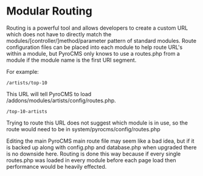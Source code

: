 # Modular Routing

Routing is a powerful tool and allows developers to create a custom URL which does not have to directly match the modules/[controller/]method/parameter pattern of standard modules. Route configuration files can be placed into each module to help route URL's within a module, but PyroCMS only knows to use a routes.php from a module if the module name is the first URI segment.

For example:

	/artists/top-10
	
This URL will tell PyroCMS to load /addons/modules/artists/config/routes.php.

	/top-10-artists

Trying to route this URL does not suggest which module is in use, so the route would need to be in system/pyrocms/config/routes.php

Editing the main PyroCMS main route file may seem like a bad idea, but if it is backed up along with config.php and database.php when upgraded there is no downside here. Routing is done this way because if every single routes.php was loaded in every module before each page load then performance would be heavily effected.

